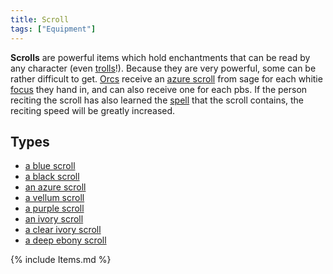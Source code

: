 ```yaml
---
title: Scroll
tags: ["Equipment"]
---
```

**Scrolls** are powerful items which hold enchantments that can be read
by any character (even [trolls](troll "wikilink")!). Because they are
very powerful, some can be rather difficult to get.
[Orcs](Orc "wikilink") receive an [azure
scroll](azure_scroll "wikilink") from sage for each whitie
[focus](focus "wikilink") they hand in, and can also receive one for
each pbs. If the person reciting the scroll has also learned the
[spell](spell "wikilink") that the scroll contains, the reciting speed
will be greatly increased.

## Types

- [a blue scroll](blue_scroll "wikilink")
- [a black scroll](black_scroll "wikilink")
- [an azure scroll](azure_scroll "wikilink")
- [a vellum scroll](vellum "wikilink")
- [a purple scroll](purple "wikilink")
- [an ivory scroll](ivory_scroll "wikilink")
- [a clear ivory scroll](clear_ivory "wikilink")
- [a deep ebony scroll](deep_ebony "wikilink")

{% include Items.md %}
